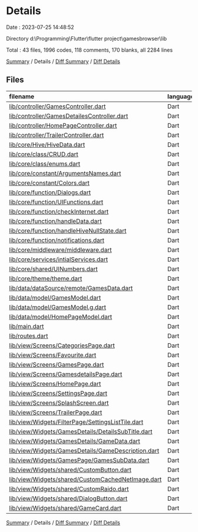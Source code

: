 # Details

Date : 2023-07-25 14:48:52

Directory d:\\Programming\\Flutter\\flutter project\\gamesbrowser\\lib

Total : 43 files,  1996 codes, 118 comments, 170 blanks, all 2284 lines

[Summary](results.md) / Details / [Diff Summary](diff.md) / [Diff Details](diff-details.md)

## Files
| filename | language | code | comment | blank | total |
| :--- | :--- | ---: | ---: | ---: | ---: |
| [lib/controller/GamesController.dart](/lib/controller/GamesController.dart) | Dart | 91 | 61 | 7 | 159 |
| [lib/controller/GamesDetailesController.dart](/lib/controller/GamesDetailesController.dart) | Dart | 128 | 0 | 8 | 136 |
| [lib/controller/HomePageController.dart](/lib/controller/HomePageController.dart) | Dart | 217 | 0 | 19 | 236 |
| [lib/controller/TrailerController.dart](/lib/controller/TrailerController.dart) | Dart | 33 | 0 | 4 | 37 |
| [lib/core/Hive/HiveData.dart](/lib/core/Hive/HiveData.dart) | Dart | 10 | 0 | 2 | 12 |
| [lib/core/class/CRUD.dart](/lib/core/class/CRUD.dart) | Dart | 34 | 27 | 8 | 69 |
| [lib/core/class/enums.dart](/lib/core/class/enums.dart) | Dart | 8 | 0 | 1 | 9 |
| [lib/core/constant/ArgumentsNames.dart](/lib/core/constant/ArgumentsNames.dart) | Dart | 16 | 0 | 1 | 17 |
| [lib/core/constant/Colors.dart](/lib/core/constant/Colors.dart) | Dart | 26 | 1 | 3 | 30 |
| [lib/core/function/Dialogs.dart](/lib/core/function/Dialogs.dart) | Dart | 189 | 0 | 7 | 196 |
| [lib/core/function/UIFunctions.dart](/lib/core/function/UIFunctions.dart) | Dart | 9 | 0 | 2 | 11 |
| [lib/core/function/checkInternet.dart](/lib/core/function/checkInternet.dart) | Dart | 11 | 0 | 2 | 13 |
| [lib/core/function/handleData.dart](/lib/core/function/handleData.dart) | Dart | 8 | 0 | 2 | 10 |
| [lib/core/function/handleHiveNullState.dart](/lib/core/function/handleHiveNullState.dart) | Dart | 10 | 0 | 2 | 12 |
| [lib/core/function/notifications.dart](/lib/core/function/notifications.dart) | Dart | 0 | 19 | 3 | 22 |
| [lib/core/middleware/middleware.dart](/lib/core/middleware/middleware.dart) | Dart | 20 | 0 | 3 | 23 |
| [lib/core/services/intialServices.dart](/lib/core/services/intialServices.dart) | Dart | 18 | 0 | 7 | 25 |
| [lib/core/shared/UINumbers.dart](/lib/core/shared/UINumbers.dart) | Dart | 5 | 0 | 2 | 7 |
| [lib/core/theme/theme.dart](/lib/core/theme/theme.dart) | Dart | 21 | 0 | 3 | 24 |
| [lib/data/dataSource/remote/GamesData.dart](/lib/data/dataSource/remote/GamesData.dart) | Dart | 9 | 0 | 3 | 12 |
| [lib/data/model/GamesModel.dart](/lib/data/model/GamesModel.dart) | Dart | 97 | 0 | 6 | 103 |
| [lib/data/model/GamesModel.g.dart](/lib/data/model/GamesModel.g.dart) | Dart | 78 | 4 | 8 | 90 |
| [lib/data/model/HomePageModel.dart](/lib/data/model/HomePageModel.dart) | Dart | 8 | 0 | 1 | 9 |
| [lib/main.dart](/lib/main.dart) | Dart | 23 | 0 | 5 | 28 |
| [lib/routes.dart](/lib/routes.dart) | Dart | 53 | 0 | 3 | 56 |
| [lib/view/Screens/CategoriesPage.dart](/lib/view/Screens/CategoriesPage.dart) | Dart | 55 | 0 | 4 | 59 |
| [lib/view/Screens/Favourite.dart](/lib/view/Screens/Favourite.dart) | Dart | 29 | 0 | 3 | 32 |
| [lib/view/Screens/GamesPage.dart](/lib/view/Screens/GamesPage.dart) | Dart | 35 | 0 | 4 | 39 |
| [lib/view/Screens/GamesdetailsPage.dart](/lib/view/Screens/GamesdetailsPage.dart) | Dart | 67 | 0 | 3 | 70 |
| [lib/view/Screens/HomePage.dart](/lib/view/Screens/HomePage.dart) | Dart | 39 | 0 | 3 | 42 |
| [lib/view/Screens/SettingsPage.dart](/lib/view/Screens/SettingsPage.dart) | Dart | 76 | 0 | 4 | 80 |
| [lib/view/Screens/SplashScreen.dart](/lib/view/Screens/SplashScreen.dart) | Dart | 31 | 0 | 3 | 34 |
| [lib/view/Screens/TrailerPage.dart](/lib/view/Screens/TrailerPage.dart) | Dart | 44 | 0 | 3 | 47 |
| [lib/view/Widgets/FilterPage/SettingsListTile.dart](/lib/view/Widgets/FilterPage/SettingsListTile.dart) | Dart | 39 | 0 | 2 | 41 |
| [lib/view/Widgets/GamesDetails/DetailsSubTitle.dart](/lib/view/Widgets/GamesDetails/DetailsSubTitle.dart) | Dart | 26 | 0 | 2 | 28 |
| [lib/view/Widgets/GamesDetails/GameData.dart](/lib/view/Widgets/GamesDetails/GameData.dart) | Dart | 50 | 0 | 3 | 53 |
| [lib/view/Widgets/GamesDetails/GameDescription.dart](/lib/view/Widgets/GamesDetails/GameDescription.dart) | Dart | 59 | 0 | 3 | 62 |
| [lib/view/Widgets/GamesPage/GamesSubData.dart](/lib/view/Widgets/GamesPage/GamesSubData.dart) | Dart | 27 | 0 | 2 | 29 |
| [lib/view/Widgets/shared/CustomButton.dart](/lib/view/Widgets/shared/CustomButton.dart) | Dart | 29 | 0 | 3 | 32 |
| [lib/view/Widgets/shared/CustomCachedNetImage.dart](/lib/view/Widgets/shared/CustomCachedNetImage.dart) | Dart | 115 | 6 | 7 | 128 |
| [lib/view/Widgets/shared/CustomRaido.dart](/lib/view/Widgets/shared/CustomRaido.dart) | Dart | 26 | 0 | 3 | 29 |
| [lib/view/Widgets/shared/DialogButton.dart](/lib/view/Widgets/shared/DialogButton.dart) | Dart | 43 | 0 | 2 | 45 |
| [lib/view/Widgets/shared/GameCard.dart](/lib/view/Widgets/shared/GameCard.dart) | Dart | 84 | 0 | 4 | 88 |

[Summary](results.md) / Details / [Diff Summary](diff.md) / [Diff Details](diff-details.md)